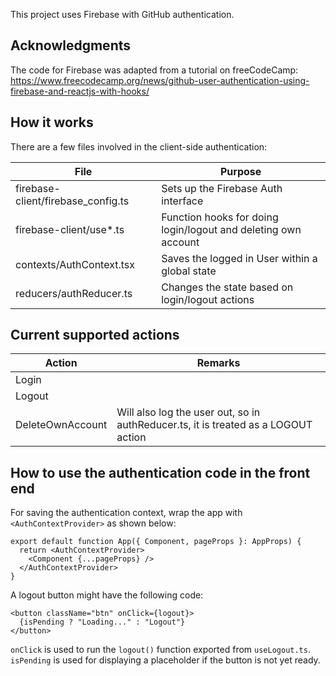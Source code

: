 This project uses Firebase with GitHub authentication.

## Acknowledgments
The code for Firebase was adapted from a tutorial on freeCodeCamp: https://www.freecodecamp.org/news/github-user-authentication-using-firebase-and-reactjs-with-hooks/

## How it works
There are a few files involved in the client-side authentication:

| File                               | Purpose                                                        |
|------------------------------------|----------------------------------------------------------------|
| firebase-client/firebase_config.ts | Sets up the Firebase Auth interface                            |
| firebase-client/use*.ts | Function hooks for doing login/logout and deleting own account |
| contexts/AuthContext.tsx | Saves the logged in User within a global state                 |
| reducers/authReducer.ts | Changes the state based on login/logout actions |

## Current supported actions

| Action | Remarks |
| ---- |---------|
| Login | |
| Logout | |
| DeleteOwnAccount | Will also log the user out, so in authReducer.ts, it is treated as a LOGOUT action |

## How to use the authentication code in the front end

For saving the authentication context, wrap the app with `<AuthContextProvider>` as shown below:
```
export default function App({ Component, pageProps }: AppProps) {
  return <AuthContextProvider>
    <Component {...pageProps} />
  </AuthContextProvider>
}
```

A logout button might have the following code:
```
<button className="btn" onClick={logout}>
  {isPending ? "Loading..." : "Logout"}
</button>
```

`onClick` is used to run the `logout()` function exported from `useLogout.ts`. `isPending` is used for displaying a placeholder if the button is not yet ready.
